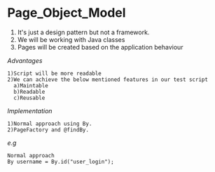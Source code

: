 # Page_Object_Model

1) It's just a design pattern but not a framework.
2) We will be working with Java classes
3) Pages will be created based on the application behaviour

_Advantages_
```
1)Script will be more readable
2)We can achieve the below mentioned features in our test script
  a)Maintable
  b)Readable
  c)Reusable
 ```
_Implementation_
```
1)Normal approach using By.
2)PageFactory and @findBy.
```
_e.g_
```
Normal approach
By username = By.id("user_login");
```
   
